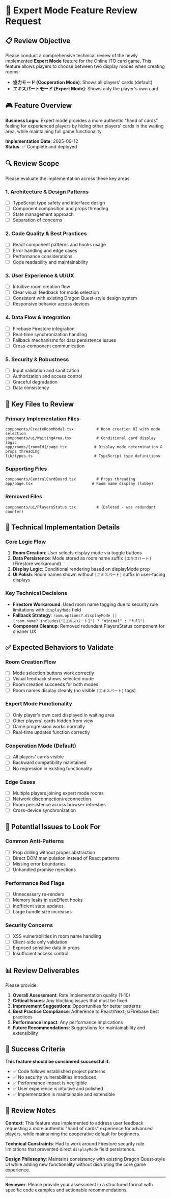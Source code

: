 # 🎯 Expert Mode Feature Review Request

## 📋 Review Objective

Please conduct a comprehensive technical review of the newly implemented **Expert Mode** feature for the Online ITO card game. This feature allows players to choose between two display modes when creating rooms:
- **協力モード (Cooperation Mode)**: Shows all players' cards (default)  
- **エキスパートモード (Expert Mode)**: Shows only the player's own card

## 🎮 Feature Overview

**Business Logic**: Expert mode provides a more authentic "hand of cards" feeling for experienced players by hiding other players' cards in the waiting area, while maintaining full game functionality.

**Implementation Date**: 2025-09-12  
**Status**: ✅ Complete and deployed

## 🔍 Review Scope

Please evaluate the implementation across these key areas:

### 1. **Architecture & Design Patterns**
- [ ] TypeScript type safety and interface design
- [ ] Component composition and props threading
- [ ] State management approach
- [ ] Separation of concerns

### 2. **Code Quality & Best Practices**
- [ ] React component patterns and hooks usage
- [ ] Error handling and edge cases
- [ ] Performance considerations
- [ ] Code readability and maintainability

### 3. **User Experience & UI/UX**
- [ ] Intuitive room creation flow
- [ ] Clear visual feedback for mode selection
- [ ] Consistent with existing Dragon Quest-style design system
- [ ] Responsive behavior across devices

### 4. **Data Flow & Integration**
- [ ] Firebase Firestore integration
- [ ] Real-time synchronization handling
- [ ] Fallback mechanisms for data persistence issues
- [ ] Cross-component communication

### 5. **Security & Robustness**
- [ ] Input validation and sanitization
- [ ] Authorization and access control
- [ ] Graceful degradation
- [ ] Data consistency

## 📁 Key Files to Review

### **Primary Implementation Files**
```
components/CreateRoomModal.tsx          # Room creation UI with mode selection
components/ui/WaitingArea.tsx           # Conditional card display logic
app/rooms/[roomId]/page.tsx            # Display mode determination & props threading
lib/types.ts                           # TypeScript type definitions
```

### **Supporting Files**
```
components/CentralCardBoard.tsx         # Props threading
app/page.tsx                          # Room name display (lobby)
```

### **Removed Files**
```
components/ui/PlayersStatus.tsx         # (Deleted - was redundant counter)
```

## 🔧 Technical Implementation Details

### **Core Logic Flow**
1. **Room Creation**: User selects display mode via toggle buttons
2. **Data Persistence**: Mode stored as room name suffix `[エキスパート]` (Firestore workaround)
3. **Display Logic**: Conditional rendering based on displayMode prop
4. **UI Polish**: Room names shown without `[エキスパート]` suffix in user-facing displays

### **Key Technical Decisions**
- **Firestore Workaround**: Used room name tagging due to security rule limitations with `displayMode` field
- **Fallback Strategy**: `room.options?.displayMode || (room.name?.includes("[エキスパート]") ? "minimal" : "full")`
- **Component Cleanup**: Removed redundant PlayersStatus component for cleaner UX

## ✅ Expected Behaviors to Validate

### **Room Creation Flow**
- [ ] Mode selection buttons work correctly
- [ ] Visual feedback shows selected mode
- [ ] Room creation succeeds for both modes
- [ ] Room names display cleanly (no visible `[エキスパート]` tags)

### **Expert Mode Functionality**
- [ ] Only player's own card displayed in waiting area
- [ ] Other players' cards hidden from view
- [ ] Game progression works normally
- [ ] Real-time updates function correctly

### **Cooperation Mode (Default)**
- [ ] All players' cards visible
- [ ] Backward compatibility maintained
- [ ] No regression in existing functionality

### **Edge Cases**
- [ ] Multiple players joining expert mode rooms
- [ ] Network disconnection/reconnection
- [ ] Room persistence across browser refreshes
- [ ] Cross-device synchronization

## 🚨 Potential Issues to Look For

### **Common Anti-Patterns**
- [ ] Prop drilling without proper abstraction
- [ ] Direct DOM manipulation instead of React patterns
- [ ] Missing error boundaries
- [ ] Unhandled promise rejections

### **Performance Red Flags**
- [ ] Unnecessary re-renders
- [ ] Memory leaks in useEffect hooks
- [ ] Inefficient state updates
- [ ] Large bundle size increases

### **Security Concerns**
- [ ] XSS vulnerabilities in room name handling
- [ ] Client-side only validation
- [ ] Exposed sensitive data in props
- [ ] Insufficient access control

## 📊 Review Deliverables

Please provide:

1. **Overall Assessment**: Rate implementation quality (1-10)
2. **Critical Issues**: Any blocking issues that must be fixed
3. **Improvement Suggestions**: Opportunities for better patterns
4. **Best Practice Compliance**: Adherence to React/Next.js/Firebase best practices
5. **Performance Impact**: Any performance implications
6. **Future Recommendations**: Suggestions for maintainability and extensibility

## 🎯 Success Criteria

**This feature should be considered successful if:**
- ✅ Code follows established project patterns
- ✅ No security vulnerabilities introduced
- ✅ Performance impact is negligible
- ✅ User experience is intuitive and polished
- ✅ Implementation is maintainable and extensible

## 📝 Review Notes

**Context**: This feature was implemented to address user feedback requesting a more authentic "hand of cards" experience for advanced players, while maintaining the cooperative default for beginners.

**Technical Constraints**: Had to work around Firestore security rule limitations that prevented direct `displayMode` field persistence.

**Design Philosophy**: Maintains consistency with existing Dragon Quest-style UI while adding new functionality without disrupting the core game experience.

---

**Reviewer**: Please provide your assessment in a structured format with specific code examples and actionable recommendations.